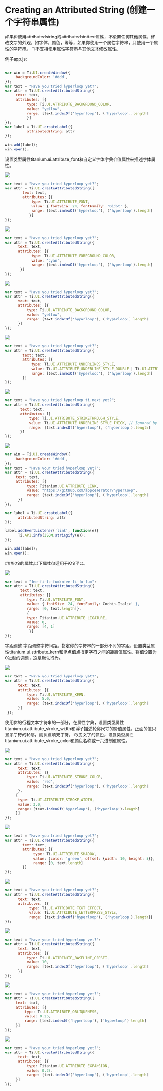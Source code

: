 # Creating an Attributed String (创建一个字符串属性)
如果你使用attributedstring或attributedhinttext属性，不设置任何其他属性，修改文字的外观，如字体，颜色，等等，如果你使用一个属性字符串，只使用一个属性的字符串。
Ti不支持使用属性字符串与其他文本修改属性。

例子app.js:

```javascript

var win = Ti.UI.createWindow({
     backgroundColor: '#ddd',
});
var text = "Have you tried hyperloop yet?";
var attr = Ti.UI.createAttributedString({
     text: text,
     attributes: [{
          type: Ti.UI.ATTRIBUTE_BACKGROUND_COLOR,
          value: "yellow",
          range: [text.indexOf('hyperloop'), ('hyperloop').length]
          }]
});
var label = Ti.UI.createLabel({
          attributedString: attr
});

win.add(label);
win.open();
```

设置类型属性titanium.ui.attribute_font和自定义字体字典价值属性来描述字体属性。

![](http://docs.appcelerator.com/platform/latest/images/download/attachments/37538231/Font.png)


```javascript
var text = "Have you tried hyperloop yet?";
var attr = Ti.UI.createAttributedString({
        text: text,
        attributes: [{
            type: Ti.UI.ATTRIBUTE_FONT,
            value: { fontSize: 24, fontFamily: 'Didot' },
            range: [text.indexOf('hyperloop'), ('hyperloop').length]
           }]
});
```


![](http://docs.appcelerator.com/platform/latest/images/download/attachments/37538231/ForegroundColor.png)

```javascript
var text = "Have you tried hyperloop yet?";
var attr = Ti.UI.createAttributedString({
      text: text,
      attributes: [{
            type: Ti.UI.ATTRIBUTE_FOREGROUND_COLOR,
            value: 'cyan',
            range: [text.indexOf('hyperloop'), ('hyperloop').length]
       }]
});

```

![](http://docs.appcelerator.com/platform/latest/images/download/attachments/37538231/BackgroundColor.png)

```javascript
var text = "Have you tried hyperloop yet?";
var attr = Ti.UI.createAttributedString({
      text: text,
      attributes: [{
          type: Ti.UI.ATTRIBUTE_BACKGROUND_COLOR,
          value: "yellow",
          range: [text.indexOf('hyperloop'), ('hyperloop').length]
      }]
});
```

![](http://docs.appcelerator.com/platform/latest/images/download/attachments/37538231/Underline.png)


```javascript
var text = "Have you tried hyperloop yet?";
var attr = Ti.UI.createAttributedString({
        text: text,
        attributes: [{
            type: Ti.UI.ATTRIBUTE_UNDERLINES_STYLE,
            value: Ti.UI.ATTRIBUTE_UNDERLINE_STYLE_DOUBLE | Ti.UI.ATTRIBUTE_UNDERLINE_PATTERN_DOT, // Ignored by Android only displays a single line
            range: [text.indexOf('hyperloop'), ('hyperloop').length]
        }]
});
```

![](http://docs.appcelerator.com/platform/latest/images/download/attachments/37538231/Strikethrough.png)


```javascript
var text = "Have you tried hyperloop ti.next yet?";
var attr = Ti.UI.createAttributedString({
       text: text,
       attributes: [{
           type: Ti.UI.ATTRIBUTE_STRIKETHROUGH_STYLE,
           value: Ti.UI.ATTRIBUTE_UNDERLINE_STYLE_THICK, // Ignored by Android only displays a single line
           range: [text.indexOf('hyperloop'), ('hyperloop').length]
       }]
});

```

![](http://docs.appcelerator.com/platform/latest/images/download/attachments/37538231/Link.png)


```javascript
var win = Ti.UI.createWindow({
     backgroundColor: '#ddd',
});
var text = "Have your tried hyperloop yet?";
var attr = Ti.UI.createAttributedString({
     text: text,
     attributes: [{
          type: Titanium.UI.ATTRIBUTE_LINK,
          value: "https://github.com/appcelerator/hyperloop",
          range: [text.indexOf('hyperloop'), ('hyperloop').length]
      }]
});

var label = Ti.UI.createLabel({
      attributedString: attr
});

label.addEventListener('link', function(e){
      Ti.API.info(JSON.stringify(e));
});

win.add(label);
win.open();
```

###iOS的属性,以下属性仅适用于iOS平台。

![](http://docs.appcelerator.com/platform/latest/images/download/attachments/37538231/Ligatures.png)

```javascript
var text = "fee-fi-fo-fum\nfee-fi-fo-fum";
var attr = Ti.UI.createAttributedString({
       text: text,
       attributes: [{
          type: Ti.UI.ATTRIBUTE_FONT,
          value: { fontSize: 24, fontFamily: Cochin-Italic' },
          range: [0, text.length]},
          {
          type: Titanium.UI.ATTRIBUTE_LIGATURE,
          value: 0,
          range: [4, 1]
           }]
});

```

字距调整
字距调整字符间距。指定你的字符串的一部分不同的字距，设置类型属性titanium.ui.attribute_kern和浮点值点指定字符之间的距离值属性。将值设置为0进制的调整，这是默认行为。


![](http://docs.appcelerator.com/platform/latest/images/download/attachments/37538231/Kerning.png)


```javascript
var text = "Have you tried hyperloop yet?";
var attr = Ti.UI.createAttributedString({
      text: text,
      attributes: [{
          type: Ti.UI.ATTRIBUTE_KERN,
          value: 5.0,
          range: [text.indexOf('hyperloop'), ('hyperloop').length]
      }]
 });
```
使用你的行程文本字符串的一部分，在属性字典，设置类型属性titanium.ui.attribute_stroke_width和浮子描述轮廓尺寸的价值属性。正面的值只显示字符的轮廓，而负值填充字符。
改变文字的颜色，设置类型属性titanium.ui.attribute_stroke_color和颜色名称或十六进制值属性。


![](http://docs.appcelerator.com/platform/latest/images/download/attachments/37538231/Outline.png)


```javascript
var text = "Have you tried hyperloop yet?";
var attr = Ti.UI.createAttributedString({
      text: text,
      attributes: [{
          type: Ti.UI.ATTRIBUTE_STROKE_COLOR,
          value: 'red',
          range: [text.indexOf('hyperloop'), ('hyperloop').length]
      },
     {
      type: Ti.UI.ATTRIBUTE_STROKE_WIDTH,
      value: 3.0,
      range: [text.indexOf('hyperloop'), ('hyperloop').length]
     }]
});

```

![](http://docs.appcelerator.com/platform/latest/images/download/attachments/37538231/Shadow.png)

```javascript
var text = "Have you tried hyperloop yet?";
var attr = Ti.UI.createAttributedString({
        text: text,
        attributes: [{
             type: Ti.UI.ATTRIBUTE_SHADOW,
             value: {color: 'green', offset: {width: 10, height: 5}},
             range: [0, text.length]
        }]
});
```

![](http://docs.appcelerator.com/platform/latest/images/download/attachments/37538231/Letterpress.png)

```javascript
var text = "Have you tried hyperloop yet?";
var attr = Ti.UI.createAttributedString({
      text: text,
      attributes: [{
           type: Ti.UI.ATTRIBUTE_TEXT_EFFECT,
           value: Ti.UI.ATTRIBUTE_LETTERPRESS_STYLE,
           range: [text.indexOf('hyperloop'), ('hyperloop').length]}
});

```

![](http://docs.appcelerator.com/platform/latest/images/download/attachments/37538231/Baseline.png)

```javascript
var text = "Have your tried hyperloop yet?";
var attr = Ti.UI.createAttributedString({
      text: text,
      attributes: [{
          type: Ti.UI.ATTRIBUTE_BASELINE_OFFSET,
          value: 10,
          range: [text.indexOf('hyperloop'), ('hyperloop').length]
      }]
});
```

![](http://docs.appcelerator.com/platform/latest/images/download/attachments/37538231/Oblique.png)

```javascript
var text = "Have your tried hyperloop yet?";
var attr = Ti.UI.createAttributedString({
     text: text,
     attributes: [{
         type: Ti.UI.ATTRIBUTE_OBLIQUENESS,
         value: 0.25,
         range: [text.indexOf('hyperloop'), ('hyperloop').length]
     }]
});

```

![](http://docs.appcelerator.com/platform/latest/images/download/attachments/37538231/Expansion.png)

```javascript
var text = "Have your tried hyperloop yet?";
var attr = Ti.UI.createAttributedString({
      text: text,
      attributes: [{
          type: Titanium.UI.ATTRIBUTE_EXPANSION,
          value: 0.25,
          range: [text.indexOf('hyperloop'), ('hyperloop').length]
     }]
});
```
